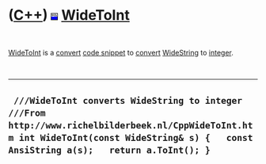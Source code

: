
 

 

 

 

 

([C++](Cpp.md)) ![VCL](PicVcl.png) [WideToInt](CppWideToInt.md)
=================================================================

 

[WideToInt](CppWideToInt.md) is a [convert](CppConvert.md) [code
snippet](CppCodeSnippets.md) to [convert](CppConvert.md)
[WideString](CppWideString.md) to [integer](CppInt.md).

 

  --------------------------------------------------------------------------------------------------------------------------------------------------------------------------------------------
  ` ///WideToInt converts WideString to integer ///From http://www.richelbilderbeek.nl/CppWideToInt.htm int WideToInt(const WideString& s) {   const AnsiString a(s);   return a.ToInt(); }`
  --------------------------------------------------------------------------------------------------------------------------------------------------------------------------------------------

 

 

 

 

 

 

